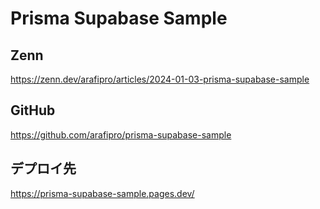 # Prisma Supabase Sample

## Zenn

https://zenn.dev/arafipro/articles/2024-01-03-prisma-supabase-sample

## GitHub

https://github.com/arafipro/prisma-supabase-sample

## デプロイ先

https://prisma-supabase-sample.pages.dev/
